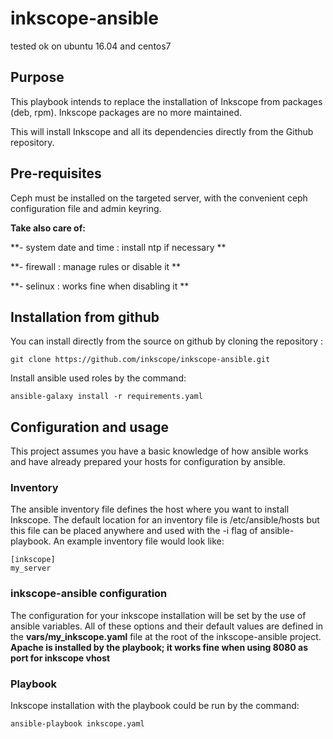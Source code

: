 # inkscope-ansible

tested ok on ubuntu 16.04 and centos7

## Purpose

This playbook intends to replace the  installation of Inkscope from packages (deb, rpm). Inkscope packages are no more maintained.

This will install Inkscope and all its dependencies directly from the Github repository.


## Pre-requisites

Ceph must be installed on the targeted server, with the convenient ceph configuration file and admin keyring.

**Take also care of:**

**-   system date and time : install ntp if necessary **

**-   firewall : manage rules or disable it **

**-   selinux : works fine when disabling it **


## Installation from github

You can install directly from the source on github by cloning the repository :

    git clone https://github.com/inkscope/inkscope-ansible.git

Install ansible used roles by the command:

    ansible-galaxy install -r requirements.yaml


## Configuration and usage

This project assumes you have a basic knowledge of how ansible works and have already prepared your hosts for configuration by ansible.

### Inventory

The ansible inventory file defines the host where you want to install Inkscope. The default location for an inventory file is /etc/ansible/hosts but this file can be placed anywhere and used with the -i flag of ansible-playbook.
An example inventory file would look like:

    [inkscope]
    my_server

### inkscope-ansible configuration

The configuration for your inkscope installation will be set by the use of ansible variables.
All of these options and their default values are defined in the **vars/my_inkscope.yaml** file at the root of the inkscope-ansible project.
**Apache is installed by the playbook; it works fine when using 8080 as port for inkscope vhost**

### Playbook

Inkscope installation with the playbook could be run by the command:

    ansible-playbook inkscope.yaml
